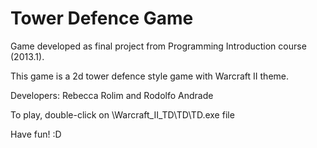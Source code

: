 # Tower Defence Game
Game developed as final project from Programming Introduction course (2013.1).

This game is a 2d tower defence style game with Warcraft II theme.

Developers: Rebecca Rolim and Rodolfo Andrade

To play, double-click on \Warcraft_II_TD\TD\TD.exe file

Have fun! :D
